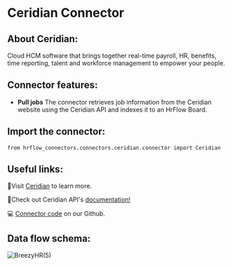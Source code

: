 # Ceridian Connector

## About Ceridian:

Cloud HCM software that brings together real-time payroll, HR, benefits, time reporting, talent and workforce management to empower your people.

## Connector features:

-   **Pull jobs** The connector retrieves job information from the Ceridian website using the Ceridian API and indexes it to an HrFlow Board.

## Import the connector: 

```from hrflow_connectors.connectors.ceridian.connector import Ceridian```

## Useful links:

📄Visit [Ceridian](https://www.workable.com/) to learn more.

📄Check out Ceridian API's [documentation!](https://developers.dayforce.com/Build/Home.aspx)

💻 [Connector code](https://github.com/Riminder/hrflow-connectors/tree/master/src/hrflow_connectors/connectors/ceridian) on our Github.

## Data flow schema:

![BreezyHR(5)](https://user-images.githubusercontent.com/46778695/213160807-9df403fa-7891-4852-a8a6-d43a942bd629.jpg)
